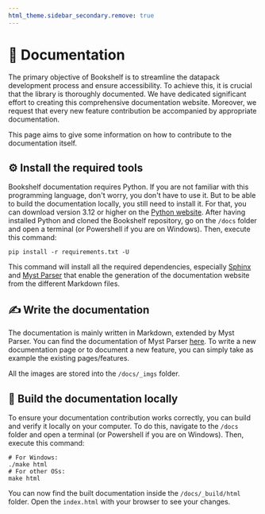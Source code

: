 ```yaml
---
html_theme.sidebar_secondary.remove: true
---
```


# 📝 Documentation

The primary objective of Bookshelf is to streamline the datapack development process and ensure accessibility. To achieve this, it is crucial that the library is thoroughly documented.
We have dedicated significant effort to creating this comprehensive documentation website.
Moreover, we request that every new feature contribution be accompanied by appropriate documentation.

This page aims to give some information on how to contribute to the documentation itself.

## ⚙️ Install the required tools

Bookshelf documentation requires Python.
If you are not familiar with this programming language, don't worry, you don't have to use it.
But to be able to build the documentation locally, you still need to install it.
For that, you can download version 3.12 or higher on the [Python website](https://www.python.org/downloads/).
After having installed Python and cloned the Bookshelf repository, go on the `/docs` folder and open a terminal (or Powershell if you are on Windows).
Then, execute this command:

```shell
pip install -r requirements.txt -U
```

This command will install all the required dependencies, especially [Sphinx](https://www.sphinx-doc.org/en/master/) and [Myst Parser](https://myst-parser.readthedocs.io/en/latest/intro.html) that enable the generation of the documentation website from the different Markdown files.

## ✍️ Write the documentation

The documentation is mainly written in Markdown, extended by Myst Parser.
You can find the documentation of Myst Parser [here](https://myst-parser.readthedocs.io/en/latest/intro.html).
To write a new documentation page or to document a new feature, you can simply take as example the existing pages/features.

All the images are stored into the `/docs/_imgs` folder.

## 🔨 Build the documentation locally

To ensure your documentation contribution works correctly, you can build and verify it locally on your computer.
To do this, navigate to the `/docs` folder and open a terminal (or Powershell if you are on Windows).
Then, execute this command:

```shell
# For Windows:
./make html
# For other OSs:
make html
```

You can now find the built documentation inside the `/docs/_build/html` folder.
Open the `index.html` with your browser to see your changes.
